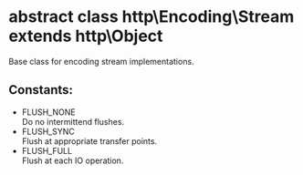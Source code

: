 # abstract class http\Encoding\Stream extends http\Object

Base class for encoding stream implementations.

## Constants:

* FLUSH_NONE  
  Do no intermittend flushes.
* FLUSH_SYNC  
  Flush at appropriate transfer points.
* FLUSH_FULL  
  Flush at each IO operation.
